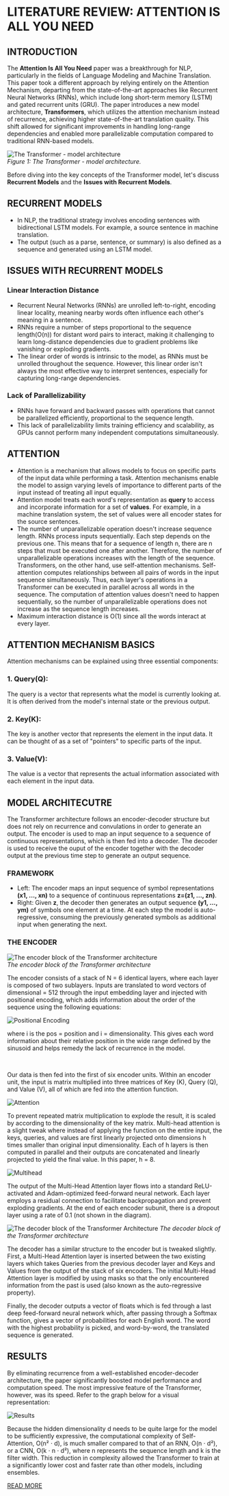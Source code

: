 # LITERATURE REVIEW: ATTENTION IS ALL YOU NEED

## INTRODUCTION

The **Attention Is All You Need** paper was a breakthrough for NLP, particularly in the fields of Language Modeling and Machine Translation. This paper took a different approach by relying entirely on the Attention Mechanism, departing from the state-of-the-art approaches like Recurrent Neural Networks (RNNs), which include long short-term memory (LSTM) and gated recurrent units (GRU). The paper introduces a new model architecture, **Transformers**, which utilizes the attention mechanism instead of recurrence, achieving higher state-of-the-art translation quality. This shift allowed for significant improvements in handling long-range dependencies and enabled more parallelizable computation compared to traditional RNN-based models.

![The Transformer - model architecture](../assets/The_transformer-model_architecture.png)  <br>
*Figure 1: The Transformer - model architecture.*

Before diving into the key concepts of the Transformer model, let's discuss **Recurrent Models** and the **Issues with Recurrent Models**.

## RECURRENT MODELS

- In NLP, the traditional strategy involves encoding sentences with bidirectional LSTM models. For example, a source sentence in machine translation.
- The output (such as a parse, sentence, or summary) is also defined as a sequence and generated using an LSTM model.

## ISSUES WITH RECURRENT MODELS

### Linear Interaction Distance

- Recurrent Neural Networks (RNNs) are unrolled left-to-right, encoding linear locality, meaning nearby words often influence each other's meaning in a sentence.
- RNNs require a number of steps proportional to the sequence length(O(n)) for distant word pairs to interact, making it challenging to learn long-distance dependencies due to gradient problems like vanishing or exploding gradients.
- The linear order of words is intrinsic to the model, as RNNs must be unrolled throughout the sequence. However, this linear order isn't always the most effective way to interpret sentences, especially for capturing long-range dependencies.

### Lack of Parallelizability

- RNNs have forward and backward passes with operations that cannot be parallelized efficiently, proportional to the sequence length.
- This lack of parallelizability limits training efficiency and scalability, as GPUs cannot perform many independent computations simultaneously.

## ATTENTION
- Attention is a mechanism that allows models to focus on specific parts of the input data while performing a task. Attention mechanisms enable the model to assign varying levels of importance to different parts of the input instead of treating all input equally. 
- Attention model treats each word's representation as **query** to access and incorporate information for a set of **values**. For example, in a machine translation system, the set of values were all encoder states for the source sentences.
- The number of unparallelizable operation doesn't increase sequence length. RNNs process inputs sequentially. Each step depends on the previous one. This means that for a sequence of length n, there are n steps that must be executed one after another. Therefore, the number of unparallelizable operations increases with the length of the sequence. Transformers, on the other hand, use self-attention mechanisms. Self-attention computes relationships between all pairs of words in the input sequence simultaneously. Thus, each layer's operations in a Transformer can be executed in parallel across all words in the sequence. The computation of attention values doesn't need to happen sequentially, so the number of unparallelizable operations does not increase as the sequence length increases.
- Maximum interaction distance is O(1) since all the words interact at every layer.

## ATTENTION MECHANISM BASICS
Attention mechanisms can be explained using three essential components:

### 1. Query(Q):
The query is a vector that represents what the model is currently looking at. It is often derived from the model's internal state or the previous output.

### 2. Key(K):
The key is another vector that represents the element in the input data. It can be thought of as a set of "pointers" to specific parts of the input.

### 3. Value(V):
The value is a vector that represents the actual information associated with each element in the input data. 

## MODEL ARCHITECUTRE
The Transformer architecture follows an encoder-decoder structure but does not rely on recurrence and convulations in order to generate an output. The encoder is used to map an input sequence to a sequence of continuous representations, which is then fed into a decoder. The decoder is used to receive the ouput of the encoder together with the decoder output at the previous time step to generate an output sequence.

### FRAMEWORK
- Left: The encoder maps an input sequence of symbol representations **(x1, …, xn)** to a sequence of continuous representations **z=(z1, …, zn)**.
- Right: Given **z**, the decoder then generates an output sequence **(y1, …, ym)** of symbols one element at a time. At each step the model is auto-regressive, consuming the previously generated symbols as additional input when generating the next.

### THE ENCODER

![The encoder block of the Transformer architecture](../assets/The_encoder_block_transformer.png) <br>
*The encoder block of the Transformer architecture*

The encoder consists of a stack of N = 6 identical layers, where each layer is composed of two sublayers. Inputs are translated to word vectors of dimensional = 512 through the input embedding layer and injected with positional encoding, which adds information about the order of the sequence using the following equations:

![Positional Encoding](../assets/PE.png)

where i is the pos = position and i = dimensionality. This gives each word information about their relative position in the wide range defined by the sinusoid and helps remedy the lack of recurrence in the model.

<br>

Our data is then fed into the first of six encoder units. Within an encoder unit, the input is matrix multiplied into three matrices of Key (K), Query (Q), and Value (V), all of which are fed into the attention function.

![Attention](../assets/Attention.png)

To prevent repeated matrix multiplication to explode the result, it is scaled by according to the dimensionality of the key matrix. Multi-head attention is a slight tweak where instead of applying the function on the entire input, the keys, queries, and values are first linearly projected onto dimensions h times smaller than original input dimensionality. Each of h layers is then computed in parallel and their outputs are concatenated and linearly projected to yield the final value. In this paper, h = 8.

![Multihead](../assets/multihead.png)

The output of the Multi-Head Attention layer flows into a standard ReLU-activated and Adam-optimized feed-forward neural network. Each layer employs a residual connection to facilitate backpropagation and prevent exploding gradients. At the end of each encoder subunit, there is a dropout layer using a rate of 0.1 (not shown in the diagram).

![The decoder block of the Transformer Architecture](../assets/The_decoder_block_transformer.png)
*The decoder block of the Transformer architecture*

The decoder has a similar structure to the encoder but is tweaked slightly. First, a Multi-Head Attention layer is inserted between the two existing layers which takes Queries from the previous decoder layer and Keys and Values from the output of the stack of six encoders. The initial Multi-Head Attention layer is modified by using masks so that the only encountered information from the past is used (also known as the auto-regressive property).

Finally, the decoder outputs a vector of floats which is fed through a last deep feed-forward neural network which, after passing through a Softmax function, gives a vector of probabilities for each English word. The word with the highest probability is picked, and word-by-word, the translated sequence is generated.

## RESULTS

By eliminating recurrence from a well-established encoder-decoder architecture, the paper significantly boosted model performance and computation speed. The most impressive feature of the Transformer, however, was its speed. Refer to the graph below for a visual representation:

![Results](../assets/Results_attention_is_all_you_need.png)

Because the hidden dimensionality d needs to be quite large for the model to be sufficiently expressive, the computational complexity of Self-Attention, O(n² ⋅ d), is much smaller compared to that of an RNN, O(n ⋅ d²), or a CNN, O(k ⋅ n ⋅ d²), where n represents the sequence length and k is the filter width. This reduction in complexity allowed the Transformer to train at a significantly lower cost and faster rate than other models, including ensembles.

[READ MORE](https://sh-tsang.medium.com/review-attention-is-all-you-need-transformer-96c787ecdec1)
